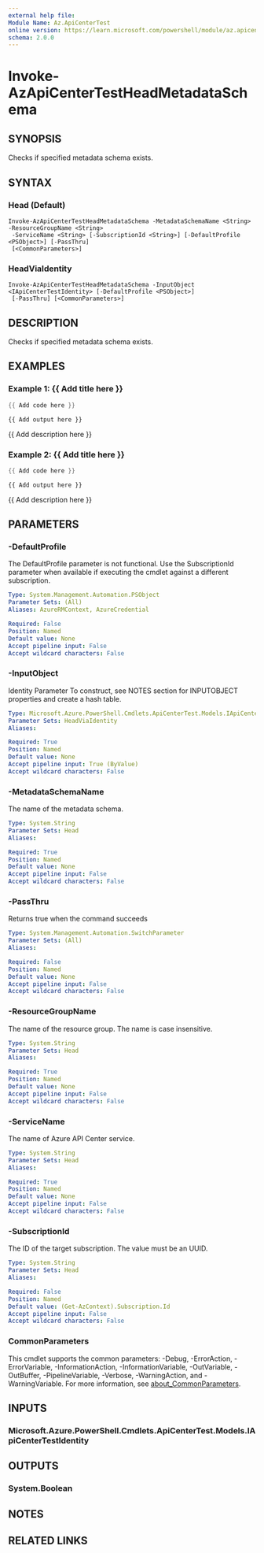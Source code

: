```yaml
---
external help file:
Module Name: Az.ApiCenterTest
online version: https://learn.microsoft.com/powershell/module/az.apicentertest/invoke-azapicentertestheadmetadataschema
schema: 2.0.0
---
```


# Invoke-AzApiCenterTestHeadMetadataSchema

## SYNOPSIS
Checks if specified metadata schema exists.

## SYNTAX

### Head (Default)
```
Invoke-AzApiCenterTestHeadMetadataSchema -MetadataSchemaName <String> -ResourceGroupName <String>
 -ServiceName <String> [-SubscriptionId <String>] [-DefaultProfile <PSObject>] [-PassThru]
 [<CommonParameters>]
```

### HeadViaIdentity
```
Invoke-AzApiCenterTestHeadMetadataSchema -InputObject <IApiCenterTestIdentity> [-DefaultProfile <PSObject>]
 [-PassThru] [<CommonParameters>]
```

## DESCRIPTION
Checks if specified metadata schema exists.

## EXAMPLES

### Example 1: {{ Add title here }}
```powershell
{{ Add code here }}
```

```output
{{ Add output here }}
```

{{ Add description here }}

### Example 2: {{ Add title here }}
```powershell
{{ Add code here }}
```

```output
{{ Add output here }}
```

{{ Add description here }}

## PARAMETERS

### -DefaultProfile
The DefaultProfile parameter is not functional.
Use the SubscriptionId parameter when available if executing the cmdlet against a different subscription.

```yaml
Type: System.Management.Automation.PSObject
Parameter Sets: (All)
Aliases: AzureRMContext, AzureCredential

Required: False
Position: Named
Default value: None
Accept pipeline input: False
Accept wildcard characters: False
```

### -InputObject
Identity Parameter
To construct, see NOTES section for INPUTOBJECT properties and create a hash table.

```yaml
Type: Microsoft.Azure.PowerShell.Cmdlets.ApiCenterTest.Models.IApiCenterTestIdentity
Parameter Sets: HeadViaIdentity
Aliases:

Required: True
Position: Named
Default value: None
Accept pipeline input: True (ByValue)
Accept wildcard characters: False
```

### -MetadataSchemaName
The name of the metadata schema.

```yaml
Type: System.String
Parameter Sets: Head
Aliases:

Required: True
Position: Named
Default value: None
Accept pipeline input: False
Accept wildcard characters: False
```

### -PassThru
Returns true when the command succeeds

```yaml
Type: System.Management.Automation.SwitchParameter
Parameter Sets: (All)
Aliases:

Required: False
Position: Named
Default value: None
Accept pipeline input: False
Accept wildcard characters: False
```

### -ResourceGroupName
The name of the resource group.
The name is case insensitive.

```yaml
Type: System.String
Parameter Sets: Head
Aliases:

Required: True
Position: Named
Default value: None
Accept pipeline input: False
Accept wildcard characters: False
```

### -ServiceName
The name of Azure API Center service.

```yaml
Type: System.String
Parameter Sets: Head
Aliases:

Required: True
Position: Named
Default value: None
Accept pipeline input: False
Accept wildcard characters: False
```

### -SubscriptionId
The ID of the target subscription.
The value must be an UUID.

```yaml
Type: System.String
Parameter Sets: Head
Aliases:

Required: False
Position: Named
Default value: (Get-AzContext).Subscription.Id
Accept pipeline input: False
Accept wildcard characters: False
```

### CommonParameters
This cmdlet supports the common parameters: -Debug, -ErrorAction, -ErrorVariable, -InformationAction, -InformationVariable, -OutVariable, -OutBuffer, -PipelineVariable, -Verbose, -WarningAction, and -WarningVariable. For more information, see [about_CommonParameters](http://go.microsoft.com/fwlink/?LinkID=113216).

## INPUTS

### Microsoft.Azure.PowerShell.Cmdlets.ApiCenterTest.Models.IApiCenterTestIdentity

## OUTPUTS

### System.Boolean

## NOTES

## RELATED LINKS

